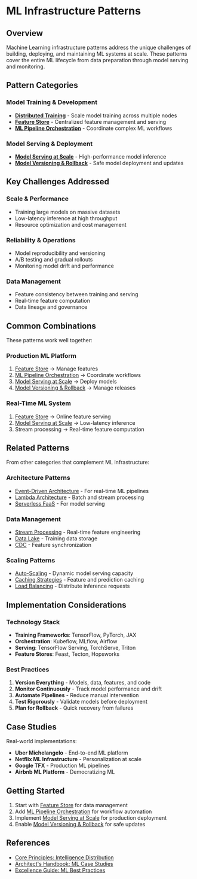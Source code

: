 # ML Infrastructure Patterns

## Overview

Machine Learning infrastructure patterns address the unique challenges of building, deploying, and maintaining ML systems at scale. These patterns cover the entire ML lifecycle from data preparation through model serving and monitoring.

## Pattern Categories

### Model Training & Development
- **[Distributed Training](distributed-training.md)** - Scale model training across multiple nodes
- **[Feature Store](feature-store.md)** - Centralized feature management and serving
- **[ML Pipeline Orchestration](ml-pipeline-orchestration.md)** - Coordinate complex ML workflows

### Model Serving & Deployment  
- **[Model Serving at Scale](model-serving-scale.md)** - High-performance model inference
- **[Model Versioning & Rollback](model-versioning-rollback.md)** - Safe model deployment and updates

## Key Challenges Addressed

### Scale & Performance
- Training large models on massive datasets
- Low-latency inference at high throughput
- Resource optimization and cost management

### Reliability & Operations
- Model reproducibility and versioning
- A/B testing and gradual rollouts
- Monitoring model drift and performance

### Data Management
- Feature consistency between training and serving
- Real-time feature computation
- Data lineage and governance

## Common Combinations

These patterns work well together:

### Production ML Platform
1. [Feature Store](feature-store.md) → Manage features
2. [ML Pipeline Orchestration](ml-pipeline-orchestration.md) → Coordinate workflows  
3. [Model Serving at Scale](model-serving-scale.md) → Deploy models
4. [Model Versioning & Rollback](model-versioning-rollback.md) → Manage releases

### Real-Time ML System
1. [Feature Store](feature-store.md) → Online feature serving
2. [Model Serving at Scale](model-serving-scale.md) → Low-latency inference
3. Stream processing → Real-time feature computation

## Related Patterns

From other categories that complement ML infrastructure:

### Architecture Patterns
- [Event-Driven Architecture](../architecture/event-driven.md) - For real-time ML pipelines
- [Lambda Architecture](../architecture/lambda-architecture.md) - Batch and stream processing
- [Serverless FaaS](../architecture/serverless-faas.md) - For model serving

### Data Management
- [Stream Processing](../data-management/stream-processing.md) - Real-time feature engineering
- [Data Lake](../data-management/data-lake.md) - Training data storage
- [CDC](../data-management/cdc.md) - Feature synchronization

### Scaling Patterns
- [Auto-Scaling](../scaling/auto-scaling.md) - Dynamic model serving capacity
- [Caching Strategies](../scaling/caching-strategies.md) - Feature and prediction caching
- [Load Balancing](../scaling/load-balancing.md) - Distribute inference requests

## Implementation Considerations

### Technology Stack
- **Training Frameworks**: TensorFlow, PyTorch, JAX
- **Orchestration**: Kubeflow, MLflow, Airflow
- **Serving**: TensorFlow Serving, TorchServe, Triton
- **Feature Stores**: Feast, Tecton, Hopsworks

### Best Practices
1. **Version Everything** - Models, data, features, and code
2. **Monitor Continuously** - Track model performance and drift
3. **Automate Pipelines** - Reduce manual intervention
4. **Test Rigorously** - Validate models before deployment
5. **Plan for Rollback** - Quick recovery from failures

## Case Studies

Real-world implementations:

- **Uber Michelangelo** - End-to-end ML platform
- **Netflix ML Infrastructure** - Personalization at scale
- **Google TFX** - Production ML pipelines
- **Airbnb ML Platform** - Democratizing ML

## Getting Started

1. Start with [Feature Store](feature-store.md) for data management
2. Add [ML Pipeline Orchestration](ml-pipeline-orchestration.md) for workflow automation
3. Implement [Model Serving at Scale](model-serving-scale.md) for production deployment
4. Enable [Model Versioning & Rollback](model-versioning-rollback.md) for safe updates

## References

- [Core Principles: Intelligence Distribution](../../core-principles/pillars/intelligence-distribution.md)
- [Architect's Handbook: ML Case Studies](../../architects-handbook/case-studies/)
- [Excellence Guide: ML Best Practices](../../excellence/implementation-guides/)